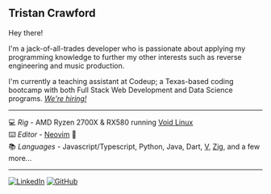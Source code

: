 
## Tristan Crawford

Hey there!

I'm a jack-of-all-trades developer who is passionate about applying my programming knowledge to further my other interests such as reverse engineering and music production.

I'm currently a teaching assistant at Codeup; a Texas-based coding bootcamp with both Full Stack Web Development and Data Science programs. *[We're hiring!](https://angel.co/company/codeup)*
- - - -
:computer: *Rig* - AMD Ryzen 2700X & RX580 running [Void Linux](https://voidlinux.org/)\
:keyboard: *Editor* - [Neovim](https://neovim.io/) :black_heart:\
:books: *Languages* - Javascript/Typescript, Python, Java, Dart, [V](https://github.com/vlang/v), [Zig](https://github.com/ziglang/zig), and a few more...
- - - -
[![LinkedIn](https://img.shields.io/badge/-Connect-0a66c2?style=for-the-badge&logo=linkedin)](https://www.linkedin.com/in/tristanthtcrawford/)
[![GitHub](https://img.shields.io/github/followers/TristanCrawford?logo=github&style=for-the-badge)](https://github.com/TristanCrawford)
